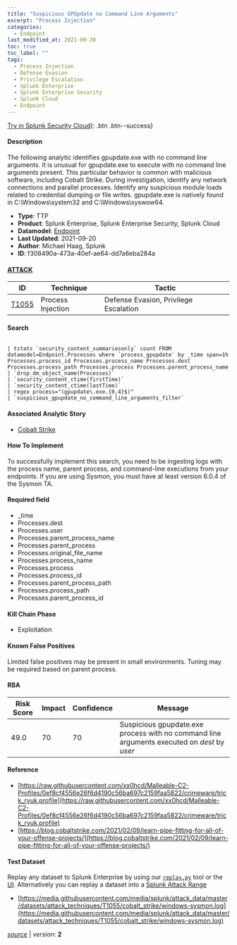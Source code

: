 ```yaml
---
title: "Suspicious GPUpdate no Command Line Arguments"
excerpt: "Process Injection"
categories:
  - Endpoint
last_modified_at: 2021-09-20
toc: true
toc_label: ""
tags:
  - Process Injection
  - Defense Evasion
  - Privilege Escalation
  - Splunk Enterprise
  - Splunk Enterprise Security
  - Splunk Cloud
  - Endpoint
---
```




[Try in Splunk Security Cloud](https://www.splunk.com/en_us/cyber-security.html){: .btn .btn--success}

#### Description

The following analytic identifies gpupdate.exe with no command line arguments. It is unusual for gpupdate.exe to execute with no command line arguments present. This particular behavior is common with malicious software, including Cobalt Strike. During investigation, identify any network connections and parallel processes. Identify any suspicious module loads related to credential dumping or file writes. gpupdate.exe is natively found in C:\Windows\system32 and C:\Windows\syswow64.

- **Type**: TTP
- **Product**: Splunk Enterprise, Splunk Enterprise Security, Splunk Cloud
- **Datamodel**: [Endpoint](https://docs.splunk.com/Documentation/CIM/latest/User/Endpoint)
- **Last Updated**: 2021-09-20
- **Author**: Michael Haag, Splunk
- **ID**: f308490a-473a-40ef-ae64-dd7a6eba284a


#### [ATT&CK](https://attack.mitre.org/)

| ID          | Technique   | Tactic         |
| ----------- | ----------- |--------------- |
| [T1055](https://attack.mitre.org/techniques/T1055/) | Process Injection | Defense Evasion, Privilege Escalation |

#### Search

```

| tstats `security_content_summariesonly` count FROM datamodel=Endpoint.Processes where `process_gpupdate` by _time span=1h  Processes.process_id Processes.process_name Processes.dest Processes.process_path Processes.process Processes.parent_process_name 
| `drop_dm_object_name(Processes)` 
| `security_content_ctime(firstTime)` 
| `security_content_ctime(lastTime)` 
| regex process="(gpupdate\.exe.{0,4}$)"  
| `suspicious_gpupdate_no_command_line_arguments_filter`
```

#### Associated Analytic Story
* [Cobalt Strike](/stories/cobalt_strike)


#### How To Implement
To successfully implement this search, you need to be ingesting logs with the process name, parent process, and command-line executions from your endpoints. If you are using Sysmon, you must have at least version 6.0.4 of the Sysmon TA.

#### Required field
* _time
* Processes.dest
* Processes.user
* Processes.parent_process_name
* Processes.parent_process
* Processes.original_file_name
* Processes.process_name
* Processes.process
* Processes.process_id
* Processes.parent_process_path
* Processes.process_path
* Processes.parent_process_id


#### Kill Chain Phase
* Exploitation


#### Known False Positives
Limited false positives may be present in small environments. Tuning may be required based on parent process.


#### RBA

| Risk Score  | Impact      | Confidence   | Message      |
| ----------- | ----------- |--------------|--------------|
| 49.0 | 70 | 70 | Suspicious gpupdate.exe process with no command line arguments executed on $dest$ by $user$ |




#### Reference

* [https://raw.githubusercontent.com/xx0hcd/Malleable-C2-Profiles/0ef8cf4556e26f6d4190c56ba697c2159faa5822/crimeware/trick_ryuk.profile](https://raw.githubusercontent.com/xx0hcd/Malleable-C2-Profiles/0ef8cf4556e26f6d4190c56ba697c2159faa5822/crimeware/trick_ryuk.profile)
* [https://blog.cobaltstrike.com/2021/02/09/learn-pipe-fitting-for-all-of-your-offense-projects/](https://blog.cobaltstrike.com/2021/02/09/learn-pipe-fitting-for-all-of-your-offense-projects/)



#### Test Dataset
Replay any dataset to Splunk Enterprise by using our [`replay.py`](https://github.com/splunk/attack_data#using-replaypy) tool or the [UI](https://github.com/splunk/attack_data#using-ui).
Alternatively you can replay a dataset into a [Splunk Attack Range](https://github.com/splunk/attack_range#replay-dumps-into-attack-range-splunk-server)

* [https://media.githubusercontent.com/media/splunk/attack_data/master/datasets/attack_techniques/T1055/cobalt_strike/windows-sysmon.log](https://media.githubusercontent.com/media/splunk/attack_data/master/datasets/attack_techniques/T1055/cobalt_strike/windows-sysmon.log)



[*source*](https://github.com/splunk/security_content/tree/develop/detections/endpoint/suspicious_gpupdate_no_command_line_arguments.yml) \| *version*: **2**
